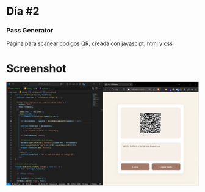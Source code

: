 # Día #2

### Pass Generator

Página para scanear codigos QR, creada con javascipt, html y css

# Screenshot

![screenshot](screenshot.png)
